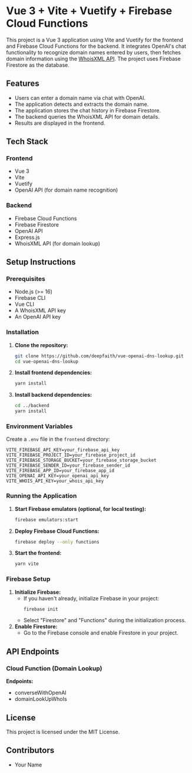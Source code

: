 # Vue 3 + Vite + Vuetify + Firebase Cloud Functions

This project is a Vue 3 application using Vite and Vuetify for the frontend and Firebase Cloud Functions for the backend. It integrates OpenAI's chat functionality to recognize domain names entered by users, then fetches domain information using the [WhoisXML API](https://www.whoisxmlapi.com/whoisserver/WhoisService). The project uses Firebase Firestore as the database.

## Features
- Users can enter a domain name via chat with OpenAI.
- The application detects and extracts the domain name.
- The application stores the chat history in Firebase Firestore.
- The backend queries the WhoisXML API for domain details.
- Results are displayed in the frontend.

## Tech Stack
### Frontend
- Vue 3
- Vite
- Vuetify
- OpenAI API (for domain name recognition)

### Backend
- Firebase Cloud Functions
- Firebase Firestore
- OpenAI API
- Express.js
- WhoisXML API (for domain lookup)

## Setup Instructions
### Prerequisites
- Node.js (>= 16)
- Firebase CLI
- Vue CLI
- A WhoisXML API key
- An OpenAI API key

### Installation
1. **Clone the repository:**
   ```sh
   git clone https://github.com/deepfaith/vue-openai-dns-lookup.git
   cd vue-openai-dns-lookup
   ```
2. **Install frontend dependencies:**
   ```sh
   yarn install
   ```
3. **Install backend dependencies:**
   ```sh
   cd ../backend
   yarn install
   ```

### Environment Variables
Create a `.env` file in the `frontend` directory:
```env
VITE_FIREBASE_API_KEY=your_firebase_api_key
VITE_FIREBASE_PROJECT_ID=your_firebase_project_id
VITE_FIREBASE_STORAGE_BUCKET=your_firebase_storage_bucket
VITE_FIREBASE_SENDER_ID=your_firebase_sender_id
VITE_FIREBASE_APP_ID=your_firebase_app_id
VITE_OPENAI_API_KEY=your_openai_api_key
VITE_WHOIS_API_KEY=your_whois_api_key
```

### Running the Application
1. **Start Firebase emulators (optional, for local testing):**
   ```sh
   firebase emulators:start
   ```
2. **Deploy Firebase Cloud Functions:**
   ```sh
   firebase deploy --only functions
   ```
3. **Start the frontend:**
   ```sh
   yarn vite
   ```

### Firebase Setup
1. **Initialize Firebase:**
   - If you haven't already, initialize Firebase in your project:
     ```sh
     firebase init
     ```
   - Select "Firestore" and "Functions" during the initialization process.
2. **Enable Firestore:**
   - Go to the Firebase console and enable Firestore in your project.

## API Endpoints
### Cloud Function (Domain Lookup)
**Endpoints:**
- converseWithOpenAI
- domainLookUpWhoIs

## License
This project is licensed under the MIT License.

## Contributors
- Your Name

